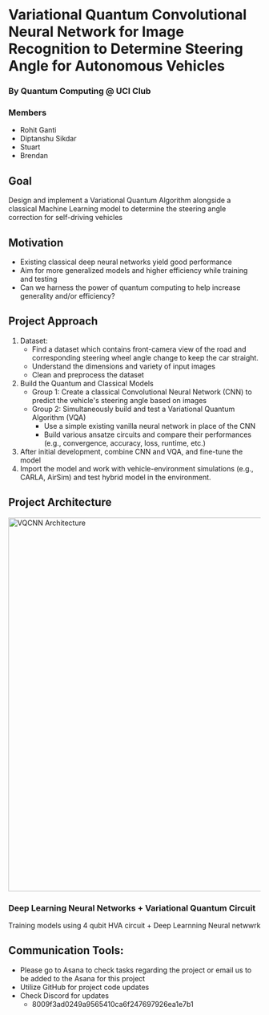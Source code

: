 # Variational Quantum Convolutional Neural Network for Image Recognition to Determine Steering Angle for Autonomous Vehicles 
### By Quantum Computing @ UCI Club
### Members
* Rohit Ganti
* Diptanshu Sikdar
* Stuart 
* Brendan 

## Goal
Design and implement a Variational Quantum Algorithm alongside a classical Machine Learning model to determine the steering angle correction for self-driving vehicles

## Motivation
* Existing classical deep neural networks yield good performance
* Aim for more generalized models and higher efficiency while training and testing
* Can we harness the power of quantum computing to help increase generality and/or efficiency?

## Project Approach
1. Dataset: 
    * Find a dataset which contains front-camera view of the road and corresponding steering wheel angle change to keep the car straight.
    * Understand the dimensions and variety of input images
    * Clean and preprocess the dataset
2. Build the Quantum and Classical Models
    * Group 1: Create a classical Convolutional Neural Network (CNN) to predict the vehicle's steering angle based on images
    * Group 2: Simultaneously build and test a Variational Quantum Algorithm (VQA) 
        * Use a simple existing vanilla neural network in place of the CNN
        * Build various ansatze circuits and compare their performances (e.g., convergence, accuracy, loss, runtime, etc.) 
3. After initial development, combine CNN and VQA, and fine-tune the model
4. Import the model and work with vehicle-environment simulations (e.g., CARLA, AirSim) and test hybrid model in the environment. 

## Project Architecture
<p align="left">
  <img src="https://user-images.githubusercontent.com/69136009/216572541-905d78ac-8088-46e0-b9a3-590c36a0bd00.png" width="745" title="VQCNN Architecture">
</p>

### Deep Learning Neural Networks + Variational Quantum Circuit 
Training models using 4 qubit HVA circuit + Deep Learnning Neural netwwrk

## Communication Tools: 
* Please go to Asana to check tasks regarding the project or email us to be added to the Asana for this project
* Utilize GitHub for project code updates
* Check Discord for updates
   * 8009f3ad0249a9565410ca6f247697926ea1e7b1
